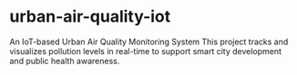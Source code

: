 # urban-air-quality-iot
An IoT-based Urban Air Quality Monitoring System This project tracks and visualizes pollution levels in real-time to support smart city development and public health awareness.
